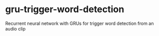 # gru-trigger-word-detection
Recurrent neural network with GRUs for trigger word detection from an audio clip
